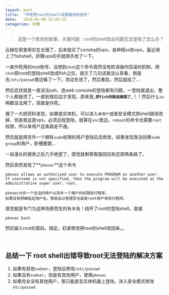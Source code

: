 ```yaml
---
layout: post
title:  "作死把root的shell改错路径的经历"
date:   2016-01-08 22:44:15
categories: 折腾
---
```


> 这是一个悲伤的故事，关键问题：root的shell改出问题无法登陆了怎么办？


云梯在家里用实在太慢了，后来就买了conoha的vps，各种搭ss和vpn，最近用上了fishshell，折腾vps的手就顺手改了一下。

一直作死用的root账号，没想到`chsh`这个命令竟然没有防误操作回滚的机制，用`chsh`把root的登陆shell改成fish之后，提示了几句话我没认真看，倒是去`/etc/passwd`里边看了一下，改动生效了，然后重启，然后就挂了...

然后症状就是一直没法ssh，连web console的登陆都有问题，一登陆就退出，整个人都崩溃了。一直到很后边才发现，原来我_**`把fish的路径搞错了`**_！！然后什么`su`啊都没法用了，简直是作死。

搜了一大把资料发现，如果是实体机，可以进入`单用户`或者安全模式把shell路径改掉，但是我这是vps，必须远程登陆，就算在`vnc`里边，`reboot`的命令也需要`root`权限，所以单用户这条路走不通。

然后就是用另外一个拥有`sudo`权限的用户登陆后去修改，结果发现我没创建`sudo group`的用户，卧槽要跪...

一段漫长的搜索之后几乎绝望了，感觉就剩等客服回应和还原两条路了。

然后突然发现了**`pkexec`**这个命令

    pkexec allows an authorized user to execute PROGRAM as another user. 
    If username is not specified, then the program will be executed as the
    administrative super user, root.
    
    pkexec允许一个合法的用户以另外一个用户的权限执行程序。
    如果没有明确指定用户名，那就会以管理员也就是root用户来执行程序。
    
感觉就是专门为这种场景而生的有木有！绕开了root的登陆shell，直接

    pkexec bash

    
然后输入root的密码，搞定，赶紧修改把root的shell改回来。。


<br>

总结一下 root shell出错导致root无法登陆的解决方案
----

1. 如果有其他`sudoer`，登陆后修改`/etc/passwd`
2. 如果没有`sudoer`，但是有其他用户，使用`pkexec`
3. 如果完全没有其他用户，那只能是去实体机器上登陆，进入安全模式修改`etc/passwd`
